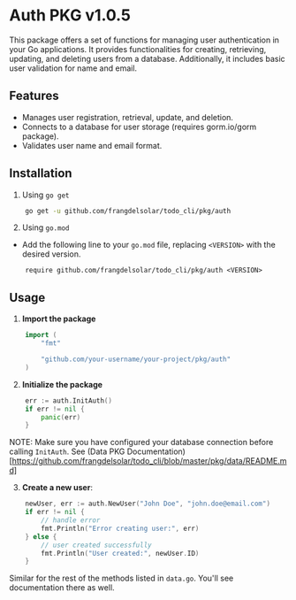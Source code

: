 # Auth PKG v1.0.5

This package offers a set of functions for managing user authentication in your Go applications. It provides functionalities for creating, retrieving, updating, and deleting users from a database. Additionally, it includes basic user validation for name and email.

## Features

-   Manages user registration, retrieval, update, and deletion.
-   Connects to a database for user storage (requires gorm.io/gorm package).
-   Validates user name and email format.

## Installation

1. Using `go get`

```bash
    go get -u github.com/frangdelsolar/todo_cli/pkg/auth
```

2. Using `go.mod`

-   Add the following line to your `go.mod` file, replacing `<VERSION>` with the desired version.

```
    require github.com/frangdelsolar/todo_cli/pkg/auth <VERSION>
```

## Usage

1. **Import the package**

```go
    import (
        "fmt"

        "github.com/your-username/your-project/pkg/auth"
    )
```

2. **Initialize the package**

```go
    err := auth.InitAuth()
    if err != nil {
        panic(err)
    }
```

NOTE: Make sure you have configured your database connection before calling `InitAuth`. See (Data PKG Documentation)[https://github.com/frangdelsolar/todo_cli/blob/master/pkg/data/README.md]

3. **Create a new user**:

```go
    newUser, err := auth.NewUser("John Doe", "john.doe@email.com")
    if err != nil {
        // handle error
        fmt.Println("Error creating user:", err)
    } else {
        // user created successfully
        fmt.Println("User created:", newUser.ID)
    }
```

Similar for the rest of the methods listed in `data.go`. You'll see documentation there as well.
